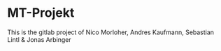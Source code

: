 # MT-Projekt

This is the gitlab project of Nico Morloher, Andres Kaufmann, Sebastian Lintl & Jonas Arbinger

